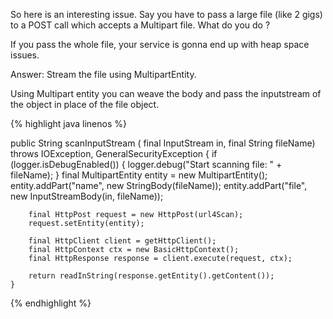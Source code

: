 So here is an interesting issue. Say you have to pass a large file (like 2 gigs) to a POST call which accepts a Multipart file. What do you do ?

If you pass the whole file, your service is gonna end up with heap space issues. 

Answer: Stream the file using MultipartEntity.

Using Multipart entity you can weave the body and pass the inputstream of the object in place of the file object.

{% highlight java linenos %}

public String scanInputStream (
        final InputStream in,
        final String fileName)
        throws IOException, GeneralSecurityException
    {
        if (logger.isDebugEnabled()) {
            logger.debug("Start scanning file: " + fileName);
        }
        final MultipartEntity entity = new MultipartEntity();
        entity.addPart("name", new StringBody(fileName));
        entity.addPart("file", new InputStreamBody(in, fileName));

        final HttpPost request = new HttpPost(url4Scan);
        request.setEntity(entity);

        final HttpClient client = getHttpClient();
        final HttpContext ctx = new BasicHttpContext();
        final HttpResponse response = client.execute(request, ctx);

        return readInString(response.getEntity().getContent());
    }

{% endhighlight %}
